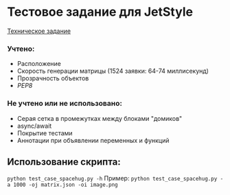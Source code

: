 # Тестовое задание для JetStyle

[Техническое задание](https://goo.gl/RyFdM7)

### Учтено:
* Расположение
* Cкорость генерации матрицы (1524 заявки: 64-74 миллисекунд)
* Прозрачность объектов
* _PEP8_

### Не учтено или не использовано:
* Серая сетка в промежутках между блоками "домиков"
* async/await
* Покрытие тестами
* Аннотации при объявлении переменных и функций

## Использование скрипта:
`python test_case_spacehug.py -h`
Пример:
`python test_case_spacehug.py -a 1000 -oj matrix.json -oi image.png`
